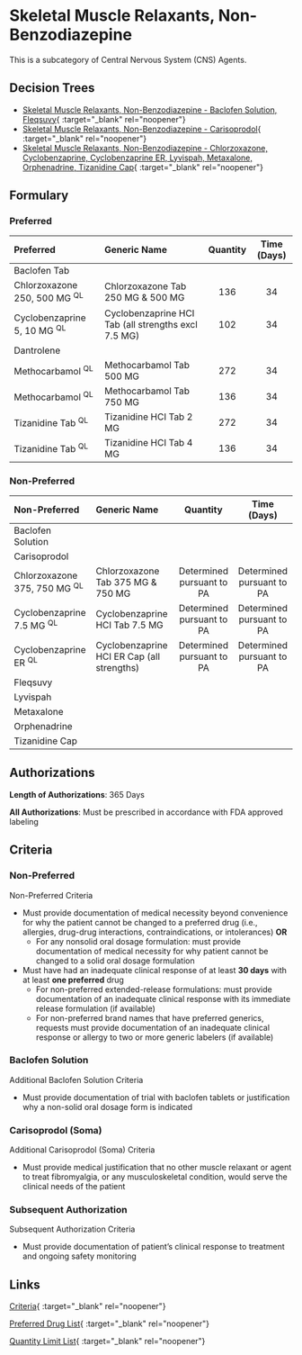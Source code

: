 # Skeletal Muscle Relaxants, Non-Benzodiazepine

This is a subcategory of Central Nervous System (CNS) Agents.

## Decision Trees

- [Skeletal Muscle Relaxants, Non-Benzodiazepine - Baclofen Solution, Fleqsuvy](https://forms.office.com.mcas.ms/pages/designpagev2.aspx?auth_pvr=OrgId&auth_upn=anttwaniqua.greer%40gainwelltechnologies.com&origin=OfficeDotCom&lang=en-US&sessionid=dba554c2-2c78-4f60-bee3-f837172c2546&route=GroupForms&subpage=design&id=nPhjxpvvj0G9PUHkbAzgaN9UYz8EqmlIs3_TYn4TbXBUNkwwRERUVThSRTZNUkxYODEwMkEyMUpCTyQlQCN0PWcu&topview=Preview){ :target="_blank" rel="noopener"}
- [Skeletal Muscle Relaxants, Non-Benzodiazepine - Carisoprodol](https://forms.office.com.mcas.ms/pages/designpagev2.aspx?auth_pvr=OrgId&auth_upn=anttwaniqua.greer%40gainwelltechnologies.com&origin=OfficeDotCom&lang=en-US&sessionid=dba554c2-2c78-4f60-bee3-f837172c2546&route=GroupForms&subpage=design&id=nPhjxpvvj0G9PUHkbAzgaN9UYz8EqmlIs3_TYn4TbXBUMUcwOTdWSUQ2MTBJWk1MTFpMQ0pLTElLNCQlQCN0PWcu&topview=Preview){ :target="_blank" rel="noopener"}
- [Skeletal Muscle Relaxants, Non-Benzodiazepine - Chlorzoxazone, Cyclobenzaprine, Cyclobenzaprine ER, Lyvispah, Metaxalone, Orphenadrine, Tizanidine Cap](https://forms.office.com.mcas.ms/pages/designpagev2.aspx?auth_pvr=OrgId&auth_upn=anttwaniqua.greer%40gainwelltechnologies.com&origin=OfficeDotCom&lang=en-US&sessionid=dba554c2-2c78-4f60-bee3-f837172c2546&route=GroupForms&subpage=design&id=nPhjxpvvj0G9PUHkbAzgaN9UYz8EqmlIs3_TYn4TbXBUOVRJNUZaMU9HQ1pCSUZWWURRQ0ZJQURLRCQlQCN0PWcu&topview=Preview){ :target="_blank" rel="noopener"}

## Formulary

### Preferred

| Preferred                               | Generic Name                                        | Quantity | Time (Days) |
| :-------------------------------------- | :-------------------------------------------------- | :------: | :---------: |
| Baclofen Tab                            |                                                     |          |             |
| Chlorzoxazone 250, 500 MG <sup>QL</sup> | Chlorzoxazone Tab 250 MG & 500 MG                   |   136    |     34      |
| Cyclobenzaprine 5, 10 MG <sup>QL</sup>  | Cyclobenzaprine HCI Tab (all strengths excl 7.5 MG) |   102    |     34      |
| Dantrolene                              |                                                     |          |             |
| Methocarbamol <sup>QL</sup>             | Methocarbamol Tab 500 MG                            |   272    |     34      |
| Methocarbamol <sup>QL</sup>             | Methocarbamol Tab 750 MG                            |   136    |     34      |
| Tizanidine Tab <sup>QL</sup>            | Tizanidine HCI Tab 2 MG                             |   272    |     34      |
| Tizanidine Tab <sup>QL</sup>            | Tizanidine HCI Tab 4 MG                             |   136    |     34      |

### Non-Preferred

| Non-Preferred                           | Generic Name                               |         Quantity          |        Time (Days)        |
| :-------------------------------------- | :----------------------------------------- | :-----------------------: | :-----------------------: |
| Baclofen Solution                       |                                            |                           |                           |
| Carisoprodol                            |                                            |                           |                           |
| Chlorzoxazone 375, 750 MG <sup>QL</sup> | Chlorzoxazone Tab 375 MG & 750 MG          | Determined pursuant to PA | Determined pursuant to PA |
| Cyclobenzaprine 7.5 MG <sup>QL</sup>    | Cyclobenzaprine HCI Tab 7.5 MG             | Determined pursuant to PA | Determined pursuant to PA |
| Cyclobenzaprine ER <sup>QL</sup>        | Cyclobenzaprine HCI ER Cap (all strengths) | Determined pursuant to PA | Determined pursuant to PA |
| Fleqsuvy                                |                                            |                           |                           |
| Lyvispah                                |                                            |                           |                           |
| Metaxalone                              |                                            |                           |                           |
| Orphenadrine                            |                                            |                           |                           |
| Tizanidine Cap                          |                                            |                           |                           |

## Authorizations

**Length of Authorizations**: 365 Days

**All Authorizations**: Must be prescribed in accordance with FDA approved labeling

## Criteria

### Non-Preferred

Non-Preferred Criteria

-   Must provide documentation of medical necessity beyond convenience for why the patient cannot be changed to a preferred drug (i.e., allergies, drug-drug interactions, contraindications, or intolerances) **OR**
    -   For any nonsolid oral dosage formulation: must provide documentation of medical necessity for why patient cannot be changed to a solid oral dosage formulation
-   Must have had an inadequate clinical response of at least **30 days** with at least **one preferred** drug
    -   For non-preferred extended-release formulations: must provide documentation of an inadequate clinical response with its immediate release formulation (if available)
    -   For non-preferred brand names that have preferred generics, requests must provide documentation of an inadequate clinical response or allergy to two or more generic labelers (if available)

### Baclofen Solution

Additional Baclofen Solution Criteria

-   Must provide documentation of trial with baclofen tablets or justification why a non-solid oral dosage form is indicated

### Carisoprodol (Soma)

Additional Carisoprodol (Soma) Criteria

-   Must provide medical justification that no other muscle relaxant or agent to treat fibromyalgia, or any musculoskeletal condition, would serve the clinical needs of the patient

### Subsequent Authorization

Subsequent Authorization Criteria

-   Must provide documentation of patient’s clinical response to treatment and ongoing safety monitoring

## Links

[Criteria](https://pharmacy.medicaid.ohio.gov/sites/default/files/20230401_UPDL_Criteria%20_APPROVED.pdf#page=48){ :target="_blank" rel="noopener"}

[Preferred Drug List](https://pharmacy.medicaid.ohio.gov/sites/default/files/20230401_UPDL_v7_Approved.pdf#page=18){ :target="_blank" rel="noopener"}

[Quantity Limit List](https://pharmacy.medicaid.ohio.gov/sites/default/files/20230101_Ohio_Medicaid_Quantity_Document_APPROVED.pdf){ :target="_blank" rel="noopener"}
